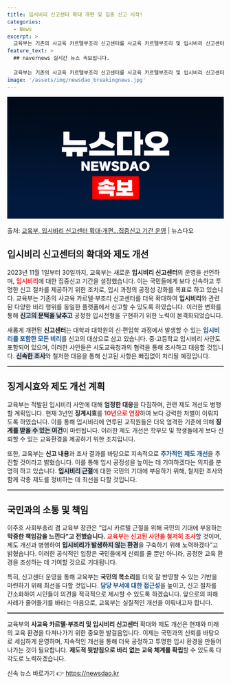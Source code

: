```yaml
---
title: 입시비리 신고센터 확대 개편 및 집중 신고 시작!
categories:
  - News
excerpt: >
  교육부는 기존의 사교육 카르텔부조리 신고센터를 사교육 카르텔부조리 및 입시비리 신고센터로 확대개편, 다음 달…
feature_text: >
  ## navernews 실시간 뉴스 속보입니다.

  교육부는 기존의 사교육 카르텔부조리 신고센터를 사교육 카르텔부조리 및 입시비리 신고센터로 확대개편, 다음 달…
image: '/assets/img/newsdao_breakingnews.jpg'
---
```


![뉴스다오 속보](/assets/img/newsdao_breakingnews.jpg)

<p>출처: <a href="https://newsdao.kr/2370" rel="dofollow">교육부, 입시비리 신고센터 확대·개편…집중신고 기간 운영</a> | 뉴스다오</p>

<h2 data-ke-size="size26">입시비리 신고센터의 확대와 제도 개선</h2>

<p data-ke-size="size16">2023년 11월 1일부터 30일까지, 교육부는 새로운 <b>입시비리 신고센터</b>의 운영을 선언하며, <b><span style="color: #ee2323;">입시비리</span></b>에 대한 집중신고 기간을 설정했습니다. 이는 국민들에게 보다 신속하고 투명한 신고 절차를 제공하기 위한 조치로, 입시 과정의 공정성 강화를 목표로 하고 있습니다. 교육부는 기존의 사교육 카르텔·부조리 신고센터를 더욱 확대하여 <b>입시비리</b>와 관련된 다양한 비리 행위를 동일한 플랫폼에서 신고할 수 있도록 하였습니다. 이러한 변화를 통해 <b><span style="background-color: #21538527;">신고의 문턱을 낮추고</span></b> 공정한 입시전형을 구현하기 위한 노력이 본격화되었습니다.</p>

<p data-ke-size="size16">새롭게 개편된 <b>신고센터</b>는 대학과 대학원의 신·편입학 과정에서 발생할 수 있는 <b><span style="color: #1a5490;">입시비리를 포함한 모든 비리</span></b>를 신고의 대상으로 삼고 있습니다. 중·고등학교 입시비리 사안도 포함되어 있으며, 이러한 사안들은 시도교육청과의 협력을 통해 조사하고 대응할 것입니다. <b><span style="background-color: #21538527;">신속한 조사</span></b>와 철저한 대응을 통해 신고된 사항은 빠짐없이 처리될 예정입니다.</p>

<hr style="height:2px; border:none; color:#333; background-color:#333;" />

<h2 data-ke-size="size26">징계시효와 제도 개선 계획</h2>

<p data-ke-size="size16">교육부는 적발된 입시비리 사안에 대해 <b>엄정한 대응</b>을 다짐하며, 관련 제도 개선도 병행할 계획입니다. 현재 3년인 <b>징계시효</b>를 <b><span style="color: #ee2323;">10년으로 연장</span></b>하여 보다 강력한 처벌이 이뤄지도록 하였습니다. 이를 통해 입시비리에 연루된 교직원들은 더욱 엄격한 기준에 의해 <b><span style="background-color: #21538527;">징계를 받을 수 있는 여건</span></b>이 마련됩니다. 이러한 제도 개선은 학부모 및 학생들에게 보다 신뢰할 수 있는 교육환경을 제공하기 위한 조치입니다.</p>

<p data-ke-size="size16">또한, 교육부는 <b>신고 내용</b>과 조사 결과를 바탕으로 지속적으로 <b><span style="color: #1a5490;">추가적인 제도 개선</span></b>을 추진할 것이라고 밝혔습니다. 이를 통해 입시 공정성을 높이는 데 기여하겠다는 의지를 분명히 하고 있습니다. <b><span style="background-color: #21538527;">입시비리 근절</span></b>에 대한 국민의 기대에 부응하기 위해, 철저한 조사와 함께 각종 제도를 정비하는 데 최선을 다할 것입니다.</p>

<hr style="height:2px; border:none; color:#333; background-color:#333;" />

<h2 data-ke-size="size26">국민과의 소통 및 책임</h2>

<p data-ke-size="size16">이주호 사회부총리 겸 교육부 장관은 “입시 카르텔 근절을 위해 국민의 기대에 부응하는 <b>막중한 책임감을 느낀다”고 전했습니다.</b> <b><span style="color: #ee2323;">교육부는 신고된 사안을 철저히 조사</span></b>할 것이며, 제도 개선과 병행하여 <b><span style="background-color: #21538527;">입시비리가 발생하지 않는 환경</span></b>을 구축하기 위해 노력하겠다”고 밝혔습니다. 이러한 공식적인 입장은 국민들에게 신뢰를 줄 뿐만 아니라, 공정한 교육 환경을 조성하는 데 기여할 것으로 기대됩니다.</p>

<p data-ke-size="size16">특히, 신고센터 운영을 통해 교육부는 <b>국민의 목소리</b>를 더욱 잘 반영할 수 있는 기반을 마련하기 위해 최선을 다할 것입니다. <b><span style="color: #1a5490;">담당 부서에 대한 접근성</span></b>을 높이고, 신고 절차를 간소화하여 시민들이 의견을 적극적으로 제시할 수 있도록 하겠습니다. 앞으로의 피해 사례가 줄어들기를 바라는 마음으로, 교육부는 실질적인 개선을 이뤄내고자 합니다.</p>

<hr style="height:2px; border:none; color:#333; background-color:#333;" />

<p data-ke-size="size16">교육부의 <b>사교육 카르텔·부조리 및 입시비리 신고센터</b> 확대와 제도 개선은 현재와 미래의 교육 환경을 다져나가기 위한 중요한 발걸음입니다. 이제는 국민과의 신뢰를 바탕으로 세심하게 운영하며, 지속적인 개선을 통해 더욱 공정하고 투명한 입시 환경을 만들어 나가는 것이 필요합니다. <b>제도적 뒷받침으로 비리 없는 교육 체계를 확립</b>할 수 있도록 다각도로 노력하겠습니다.</p> 

<p data-ke-size="size16"></p> 

신속 뉴스 바로가기 👉 <a href="https://newsdao.kr" rel="dofollow">https://newsdao.kr</a>


